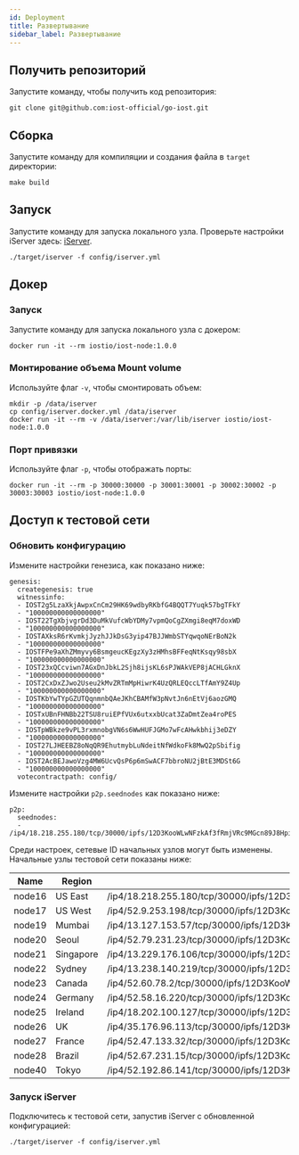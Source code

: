 ```yaml
---
id: Deployment
title: Развертывание
sidebar_label: Развертывание
---
```


## Получить репозиторий

Запустите команду, чтобы получить код репозитория:

```
git clone git@github.com:iost-official/go-iost.git
```

## Сборка

Запустите команду для компиляции и создания файла в `target` директории:

```
make build
```

## Запуск

Запустите команду для запуска локального узла. Проверьте настройки iServer здесь: [iServer](iServer).

```
./target/iserver -f config/iserver.yml
```

## Докер

### Запуск

Запустите команду для запуска локального узла с докером:

```
docker run -it --rm iostio/iost-node:1.0.0
```

### Монтирование объема Mount volume

Используйте флаг `-v`, чтобы смонтировать объем:

```
mkdir -p /data/iserver
cp config/iserver.docker.yml /data/iserver
docker run -it --rm -v /data/iserver:/var/lib/iserver iostio/iost-node:1.0.0
```

### Порт привязки

Используйте флаг `-p`, чтобы отображать порты:

```
docker run -it --rm -p 30000:30000 -p 30001:30001 -p 30002:30002 -p 30003:30003 iostio/iost-node:1.0.0
```


## Доступ к тестовой сети

### Обновить конфигурацию

Измените настройки генезиса, как показано ниже:

```
genesis:
  creategenesis: true
  witnessinfo:
  - IOST2g5LzaXkjAwpxCnCm29HK69wdbyRKbfG4BQQT7Yuqk57bgTFkY
  - "100000000000000000"
  - IOST22TgXbjvgrDd3DuMkVufcWbYDMy7vpmQoCgZXmgi8eqM7doxWD
  - "100000000000000000"
  - IOSTAXksR6rKvmkjJyzhJJkDsG3yip47BJJWmbSTYqwqoNErBoN2k
  - "100000000000000000"
  - IOSTFPe9aXhZMmyvy6BsmgeucKEgzXy3zHMhsBFFeqNtKsqy98sbX
  - "100000000000000000"
  - IOST23xQCcviwn7AGxDnJbkL2Sjh8ijsKL6sPJWAkVEP8jACHLGknX
  - "100000000000000000"
  - IOST2CxDxZJwo2Useu2kMvZRTmMpHiwrK4UzQRLEQccLTfAmY9Z4Up
  - "100000000000000000"
  - IOSTKbYwTYpGZUTQqnmnbQAeJKhCBAMfW3pNvtJn6nEtVj6aozGMQ
  - "100000000000000000"
  - IOSTxUBnFHNBb22TSU8ruiEPfVUx6utxxbUcat3ZaDmtZea4roPES
  - "100000000000000000"
  - IOSTpWBkze9vPL3rxmnobgVN6s6WwHUFJGMo7wFcAHwkbhij3eDZY
  - "100000000000000000"
  - IOST27LJHEEBZ8oNqQR9EhutmybLuNdeitNfWdkoFk8MwQ2pSbifig
  - "100000000000000000"
  - IOST2AcBEJawoVzg4MW6UcvQsP6p6mSwACF7bbroNU2jBtE3MDSt6G
  - "100000000000000000"
  votecontractpath: config/
```

Измените настройки `p2p.seednodes` как показано ниже:

```
p2p:
  seednodes:
  - /ip4/18.218.255.180/tcp/30000/ipfs/12D3KooWLwNFzkAf3fRmjVRc9MGcn89J8HpityXbtLtdCtPSHDg1
```

Среди настроек, сетевые ID начальных узлов могут быть изменены. Начальные узлы тестовой сети показаны ниже:

| Name   | Region | Network ID                                                                              |
| ------ | ------ | --------------------------------------------------------------------------------------- |
| node16 | US East | /ip4/18.218.255.180/tcp/30000/ipfs/12D3KooWLwNFzkAf3fRmjVRc9MGcn89J8HpityXbtLtdCtPSHDg1 |
| node17 | US West | /ip4/52.9.253.198/tcp/30000/ipfs/12D3KooWABS9bLYUnvmLYeuZvkgL2WY3TLHJDbmG2tUWB4GfJJiq   |
| node19 | Mumbai   | /ip4/13.127.153.57/tcp/30000/ipfs/12D3KooWAx1pZHvUq73UGMSXqjUBsKBKgXFoFBoXZZAhfvM9HnVr  |
| node20 | Seoul   | /ip4/52.79.231.23/tcp/30000/ipfs/12D3KooWCsq3Lfxe8E17anTred2o7X4cSZ77faai8hkHH611RjMp   |
| node21 | Singapore | /ip4/13.229.176.106/tcp/30000/ipfs/12D3KooWKGK1ah5JgMEic2dH8oYE3LMEZLBJUzCNP165tPaQnaW9 |
| node22 | Sydney   | /ip4/13.238.140.219/tcp/30000/ipfs/12D3KooWGHmaxL8LmRpvXoFPNYj3FavYgqqEBks4YPVUL6KRcQFs |
| node23 | Canada | /ip4/52.60.78.2/tcp/30000/ipfs/12D3KooWAivafPT52QEf2eStdXS4DjiRyLCGhLanvVgJ7hhbqans     |
| node24 | Germany   | /ip4/52.58.16.220/tcp/30000/ipfs/12D3KooWPKjYYL4tvbUQF2VzA1mg6XsByA8GVN4anDfrRxp9qdxm   |
| node25 | Ireland | /ip4/18.202.100.127/tcp/30000/ipfs/12D3KooWDL2BdvSR65kS2z8LX8142ksX35mNFWhtVpK6a24WXBoV |
| node26 | UK   | /ip4/35.176.96.113/tcp/30000/ipfs/12D3KooWHfCWdXnKkTqFYNh8AhrjJ21v7RrTTuwSBLztHgGLWYyX  |
| node27 | France   | /ip4/52.47.133.32/tcp/30000/ipfs/12D3KooWScNNuMLh1AEnWoNppXKY6qwVVGrvzYF4dKQxBMmnwW3b   |
| node28 | Brazil   | /ip4/52.67.231.15/tcp/30000/ipfs/12D3KooWRJxjPsVxRR7spvfRPRWzvGKZrWggRj5kEiqyS4tzPq78   |
| node40 | Tokyo   | /ip4/52.192.86.141/tcp/30000/ipfs/12D3KooWS4kyTpyjEA8ixqFGT7uLd4mAh4fYbYNYhaPYNEWE69BA  |

### Запуск iServer

Подключитесь к тестовой сети, запустив iServer с обновленной конфигурацией:

```
./target/iserver -f config/iserver.yml
```
